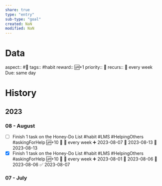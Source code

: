 ```yaml
---
share: true
type: "entry"
sub-type: "goal"
created: NaN 
modified: NaN
---
```

# Data
aspect:: #🛌
tags:: #habit
reward:: 🆙+1
priority:: 🔺
recurs:: 🔁 every week
Due: same day
# History
## 2023
### 08 - August
- [ ] Finish 1 task on the Honey-Do List #habit #LMS #HelpingOthers #askingForHelp 🆙+10 🔺 🔁 every week ➕ 2023-08-07 🛫 2023-08-13 📅 2023-08-13
- [x] Finish 1 task on the Honey-Do List #habit #LMS #HelpingOthers #askingForHelp 🆙+10 🔺 🔁 every week ➕ 2023-08-01 🛫 2023-08-06 📅 2023-08-06 ✅ 2023-08-07
### 07 - July
